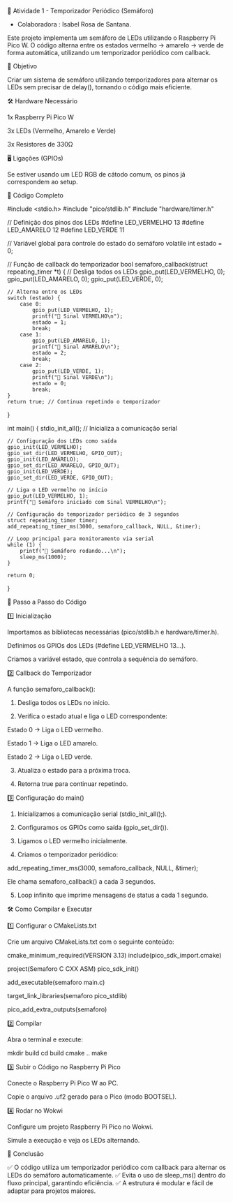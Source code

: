 🚦 Atividade 1 - Temporizador Periódico (Semáforo) 
* Colaboradora : Isabel Rosa de Santana.

Este projeto implementa um semáforo de LEDs utilizando o Raspberry Pi Pico W. O código alterna entre os estados vermelho → amarelo → verde de forma automática, utilizando um temporizador periódico com callback.

📌 Objetivo

Criar um sistema de semáforo utilizando temporizadores para alternar os LEDs sem precisar de delay(), tornando o código mais eficiente.

🛠️ Hardware Necessário

1x Raspberry Pi Pico W

3x LEDs (Vermelho, Amarelo e Verde)

3x Resistores de 330Ω

🖥️ Ligações (GPIOs)

Se estiver usando um LED RGB de cátodo comum, os pinos já correspondem ao setup.

📜 Código Completo

#include <stdio.h>
#include "pico/stdlib.h"
#include "hardware/timer.h"

// Definição dos pinos dos LEDs
#define LED_VERMELHO 13
#define LED_AMARELO  12
#define LED_VERDE    11

// Variável global para controle do estado do semáforo
volatile int estado = 0;

// Função de callback do temporizador
bool semaforo_callback(struct repeating_timer *t) {
    // Desliga todos os LEDs
    gpio_put(LED_VERMELHO, 0);
    gpio_put(LED_AMARELO, 0);
    gpio_put(LED_VERDE, 0);

    // Alterna entre os LEDs
    switch (estado) {
        case 0:
            gpio_put(LED_VERMELHO, 1);
            printf("🚦 Sinal VERMELHO\n");
            estado = 1;
            break;
        case 1:
            gpio_put(LED_AMARELO, 1);
            printf("🚦 Sinal AMARELO\n");
            estado = 2;
            break;
        case 2:
            gpio_put(LED_VERDE, 1);
            printf("🚦 Sinal VERDE\n");
            estado = 0;
            break;
    }
    return true; // Continua repetindo o temporizador
}

int main() {
    stdio_init_all(); // Inicializa a comunicação serial

    // Configuração dos LEDs como saída
    gpio_init(LED_VERMELHO);
    gpio_set_dir(LED_VERMELHO, GPIO_OUT);
    gpio_init(LED_AMARELO);
    gpio_set_dir(LED_AMARELO, GPIO_OUT);
    gpio_init(LED_VERDE);
    gpio_set_dir(LED_VERDE, GPIO_OUT);

    // Liga o LED vermelho no início
    gpio_put(LED_VERMELHO, 1);
    printf("🚦 Semáforo iniciado com Sinal VERMELHO\n");

    // Configuração do temporizador periódico de 3 segundos
    struct repeating_timer timer;
    add_repeating_timer_ms(3000, semaforo_callback, NULL, &timer);

    // Loop principal para monitoramento via serial
    while (1) {
        printf("📢 Semáforo rodando...\n");
        sleep_ms(1000);
    }

    return 0;
}

📌 Passo a Passo do Código

1️⃣ Inicialização

Importamos as bibliotecas necessárias (pico/stdlib.h e hardware/timer.h).

Definimos os GPIOs dos LEDs (#define LED_VERMELHO 13...).

Criamos a variável estado, que controla a sequência do semáforo.


2️⃣ Callback do Temporizador

A função semaforo_callback():

1. Desliga todos os LEDs no início.


2. Verifica o estado atual e liga o LED correspondente:

Estado 0 → Liga o LED vermelho.

Estado 1 → Liga o LED amarelo.

Estado 2 → Liga o LED verde.

3. Atualiza o estado para a próxima troca.

4. Retorna true para continuar repetindo.


3️⃣ Configuração do main()

1. Inicializamos a comunicação serial (stdio_init_all();).


2. Configuramos os GPIOs como saída (gpio_set_dir()).


3. Ligamos o LED vermelho inicialmente.


4. Criamos o temporizador periódico:

add_repeating_timer_ms(3000, semaforo_callback, NULL, &timer);

Ele chama semaforo_callback() a cada 3 segundos.


5. Loop infinito que imprime mensagens de status a cada 1 segundo.


🛠️ Como Compilar e Executar

1️⃣ Configurar o CMakeLists.txt

Crie um arquivo CMakeLists.txt com o seguinte conteúdo:

cmake_minimum_required(VERSION 3.13)
include(pico_sdk_import.cmake)

project(Semaforo C CXX ASM)
pico_sdk_init()

add_executable(semaforo main.c)

target_link_libraries(semaforo pico_stdlib)

pico_add_extra_outputs(semaforo)

2️⃣ Compilar

Abra o terminal e execute:

mkdir build
cd build
cmake ..
make

3️⃣ Subir o Código no Raspberry Pi Pico

Conecte o Raspberry Pi Pico W ao PC.

Copie o arquivo .uf2 gerado para o Pico (modo BOOTSEL).


4️⃣ Rodar no Wokwi 

Configure um projeto Raspberry Pi Pico no Wokwi.

Simule a execução e veja os LEDs alternando.

📢 Conclusão

✅ O código utiliza um temporizador periódico com callback para alternar os LEDs do semáforo automaticamente.
✅ Evita o uso de sleep_ms() dentro do fluxo principal, garantindo eficiência.
✅ A estrutura é modular e fácil de adaptar para projetos maiores.
